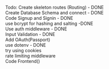 Todo:
    Create skeleton routes (Routing) - DONE <br>
    Create Database Schema and connect - DONE <br>
    Code Signup and Signin - DONE<br>
    use bcrypt for hashing and salting -DONE<br>
    Use auth middleware - DONE<br>
    Input Validation - DONE <br>
    Add OAuth(Passport) <br>
    use dotenv - DONE <br>
    try using cookies <br>
    rate limiting middleware <br>
    Code Frontend()
    
